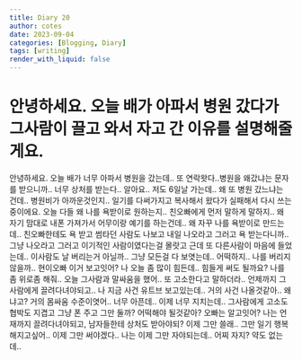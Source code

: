 ```yaml
---
title: Diary 20
author: cotes
date: 2023-09-04
categories: [Blogging, Diary]
tags: [writing]
render_with_liquid: false
---
```


# 안녕하세요. 오늘 배가 아파서 병원 갔다가 그사람이 끌고 와서 자고 간 이유를 설명해줄게요.

안녕하세요. 오늘 배가 너무 아파서 병원을 갔는데.. 또 연락왓다..병원을 왜갔냐는 문자를 받으니까..
너무 상처를 받는다.. 알아요.. 저도 6일날 가는데.. 왜 또 병원 갔느냐는 건데.. 병원비가 아까운것인지..
일기를 다써가지고 복사해서 왔다가 실패해서 다시 쓰는 중이에요. 오늘 다들 왜 나를 욕받이로 원하는지..
친오빠에게 먼저 말하게 말하지.. 왜 자기 맘대로 내폰 가져가서 어무이랑 예기를 하는건데..
왜 자꾸 나를 욕받이로 만드는데.. 친오빠한테도 욕 받고 썸타던 사람도 나보고 내일 나오라고 그러고 욕 받는다니까..
그냥 나오라고 그러고 이기적인 사람이였다는걸 몰랏고 근데 또 다른사람이 마음에 들었는데.. 이사람도 날 버리는거 아닐까..
그냥 모든걸 다 보엿는데.. 어떡하지.. 나를 버리지 않을까.. 현이오빠 이거 보고잇어?
나 오늘 좀 많이 힘든데.. 힘들게 써도 될까요? 나를 좀 위로좀 해줘.. 오늘 그사람과 말싸움을 했어.. 또 고소한다고 말하더라..
언제까지 그사람에게 끌려다녀야되고.. 나 지금 사건 유트브 보고있는데.. 거의 사건 나올것같아.. 왜냐고? 거의 몸싸움 수준이엿어..
너무 아픈데.. 이제 너무 지치는데.. 그사람에게 고소도 협박도 지겹고 그냥 폰 주고 그만 둘까?
어떡해야 될것같아? 오빠는 알고잇어? 나는 언재까지 끌려다녀야되고, 남자들한테 상처도 받아야되?
이제 그만 쓸래.. 그만 일기 행복해지고싶어.. 이제 그만 써야겠다.. 나는 이제 그만 자야되는데.. 어찌 자지? 약도 없는데..